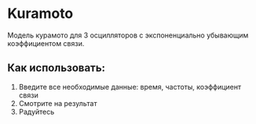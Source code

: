 # Kuramoto
Модель курамото для 3 осцилляторов с экспоненциально убывающим коэффициентом связи.

## Как использовать:
1) Введите все необходимые данные: время, частоты, коэффициент связи
2) Смотрите на результат
3) Радуйтесь
